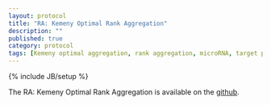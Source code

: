 ```yaml
---
layout: protocol
title: "RA: Kemeny Optimal Rank Aggregation"
description: ""
published: true
category: protocol
tags: [Kemeny optimal aggregation, rank aggregation, microRNA, target prediction, simulated annealing, optimization]
---
```

{% include JB/setup %}


The RA: Kemeny Optimal Rank Aggregation is available on the [github].

[github]: https://github.com/debarka/rekemeny
